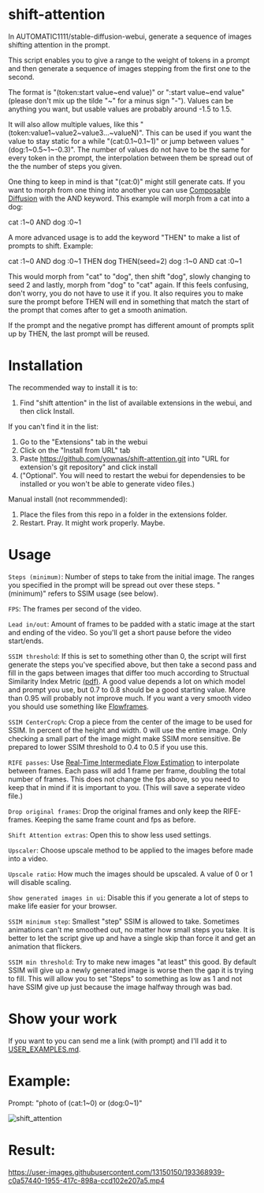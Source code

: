 # shift-attention

In AUTOMATIC1111/stable-diffusion-webui, generate a sequence of images shifting attention in the prompt.

This script enables you to give a range to the weight of tokens in a prompt and then generate a sequence of images stepping from the first one to the second.

The format is "(token:start value\~end value)" or ":start value\~end value" (please don't mix up the tilde "\~" for a minus sign "-"). Values can be anything you want, but usable values are probably around -1.5 to 1.5.

It will also allow multiple values, like this "(token:value1\~value2\~value3...\~valueN)". This can be used if you want the value to stay static for a while "(cat:0.1\~0.1\~1)" or jump between values "(dog:1\~0.5\~1\~-0.3)". The number of values do not have to be the same for every token in the prompt, the interpolation between them be spread out of the the number of steps you given.

One thing to keep in mind is that "(cat:0)" might still generate cats. If you want to morph from one thing into another you can use [Composable Diffusion](https://github.com/AUTOMATIC1111/stable-diffusion-webui/wiki/Features#composable-diffusion) with the AND keyword. This example will morph from a cat into a dog:

cat :1~0 AND dog :0~1

A more advanced usage is to add the keyword "THEN" to make a list of prompts to shift. Example:

cat :1~0 AND dog :0~1 THEN dog THEN(seed=2) dog :1~0 AND cat :0~1

This would morph from "cat" to "dog", then shift "dog", slowly changing to seed 2 and lastly, morph from "dog" to "cat" again. If this feels confusing, don't worry, you do not have to use it if you. It also requires you to make sure the prompt before THEN will end in something that match the start of the prompt that comes after to get a smooth animation.

If the prompt and the negative prompt has different amount of prompts split up by THEN, the last prompt will be reused.

# Installation

The recommended way to install it is to:
1. Find "shift attention" in the list of available extensions in the webui, and then click Install.

If you can't find it in the list:
1. Go to the "Extensions" tab in the webui
2. Click on the "Install from URL" tab
3. Paste https://github.com/yownas/shift-attention.git into "URL for extension's git repository" and click install
4. ("Optional". You will need to restart the webui for dependensies to be installed or you won't be able to generate video files.)

Manual install (not recommmended):
1. Place the files from this repo in a folder in the extensions folder.
2. Restart. Pray. It might work properly. Maybe.

# Usage

`Steps (minimum)`: Number of steps to take from the initial image. The ranges you specified in the prompt will be spread out over these steps. "(minimum)" refers to SSIM usage (see below).

`FPS`: The frames per second of the video.

`Lead in/out`: Amount of frames to be padded with a static image at the start and ending of the video. So you'll get a short pause before the video start/ends.

`SSIM threshold`: If this is set to something other than 0, the script will first generate the steps you've specified above, but then take a second pass and fill in the gaps between images that differ too much according to Structual Similarity Index Metric [(pdf)](https://www.cns.nyu.edu/pub/eero/wang03-reprint.pdf). A good value depends a lot on which model and prompt you use, but 0.7 to 0.8 should be a good starting value. More than 0.95 will probably not improve much. If you want a very smooth video you should use something like [Flowframes](https://nmkd.itch.io/flowframes).

`SSIM CenterCrop%`: Crop a piece from the center of the image to be used for SSIM. In percent of the height and width. 0 will use the entire image. Only checking a small part of the image might make SSIM more sensitive. Be prepared to lower SSIM threshold to 0.4 to 0.5 if you use this.

`RIFE passes`: Use [Real-Time Intermediate Flow Estimation](https://github.com/vladmandic/rife) to interpolate between frames. Each pass will add 1 frame per frame, doubling the total number of frames. This does not change the fps above, so you need to keep that in mind if it is important to you. (This will save a seperate video file.)

`Drop original frames`: Drop the original frames and only keep the RIFE-frames. Keeping the same frame count and fps as before.

`Shift Attention extras`: Open this to show less used settings.

`Upscaler`: Choose upscale method to be applied to the images before made into a video.

`Upscale ratio`: How much the images should be upscaled. A value of 0 or 1 will disable scaling.

`Show generated images in ui`: Disable this if you generate a lot of steps to make life easier for your browser.

`SSIM minimum step`: Smallest "step" SSIM is allowed to take. Sometimes animations can't me smoothed out, no matter how small steps you take. It is better to let the script give up and have a single skip than force it and get an animation that flickers.

`SSIM min threshold`: Try to make new images "at least" this good. By default SSIM will give up a newly generated image is worse then the gap it is trying to fill. This will allow you to set "Steps" to something as low as 1 and not have SSIM give up just because the image halfway through was bad.

# Show your work

If you want to you can send me a link (with prompt) and I'll add it to [USER_EXAMPLES.md](USER_EXAMPLES.md).

# Example:

Prompt: "photo of (cat:1\~0) or (dog:0\~1)"

![shift_attention](https://user-images.githubusercontent.com/13150150/193368922-be51b5b8-7d8a-4499-b089-64dd7112b9d3.png)

# Result:

https://user-images.githubusercontent.com/13150150/193368939-c0a57440-1955-417c-898a-ccd102e207a5.mp4
